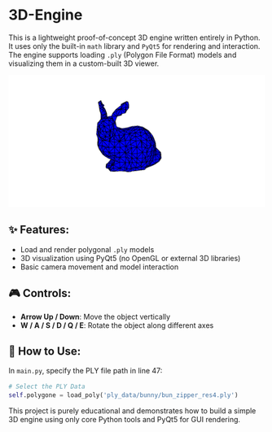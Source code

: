 # 3D-Engine

This is a lightweight proof-of-concept 3D engine written entirely in Python. It uses only the built-in `math` library and `PyQt5` for rendering and interaction. The engine supports loading `.ply` (Polygon File Format) models and visualizing them in a custom-built 3D viewer.

![3D-Engine](screenshots/picture1.png)

## ✨ Features:

* Load and render polygonal `.ply` models
* 3D visualization using PyQt5 (no OpenGL or external 3D libraries)
* Basic camera movement and model interaction

## 🎮 Controls:

* **Arrow Up / Down**: Move the object vertically
* **W / A / S / D / Q / E**: Rotate the object along different axes

## 🔧 How to Use:

In `main.py`, specify the PLY file path in line 47:

```python
# Select the PLY Data  
self.polygone = load_poly('ply_data/bunny/bun_zipper_res4.ply')
```

This project is purely educational and demonstrates how to build a simple 3D engine using only core Python tools and PyQt5 for GUI rendering.
